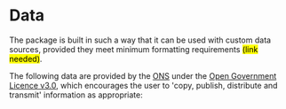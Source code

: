 # Data

The package is built in such a way that it can be used with custom data sources, 
provided they meet minimum formatting requirements <mark>(link needed)</mark>.

The following data are provided by the [ONS](https://www.turing.ac.uk/) 
under the [Open Government Licence v3.0](https://www.nationalarchives.gov.uk/doc/open-government-licence/version/3/),
which encourages the user to 'copy, publish, distribute and transmit' information as appropriate:

